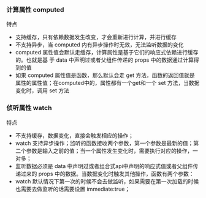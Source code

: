 
### 计算属性 computed
特点

* 支持缓存，只有依赖数据发生改变，才会重新进行计算，并进行缓存
* 不支持异步，当 computed 内有异步操作时无效，无法监听数据的变化
* computed 属性值会默认走缓存，计算属性是基于它们的响应式依赖进行缓存的。也就是基 于 data 中声明过或者父组件传递的 props 中的数据通过计算得到的值
* 如果 computed 属性值是函数，那么默认会走 get 方法，函数的返回值就是属性的属性值；在computed中的，属性都有一个get和一个 set 方法，当数据变化时，调用 set 方法


### 侦听属性 watch

特点

* 不支持缓存，数据变化，直接会触发相应的操作；
* watch 支持异步操作；监听的函数接收两个参数，第一个参数是最新的值；第二个参数是输入之前的值；当一个属性发生变化时，需要执行对应的操作，一对多；
* 监听数据必须是 data 中声明过或者组合式api中声明的响应式值或者父组件传递过来的 props 中的数据。当数据变化时触发其他操作，函数有两个参数：
* watch 默认情况下第一次的时候不会去做监听，如果需要在第一次加载的时候也需要去做监听的话需要设置 immediate:true；
